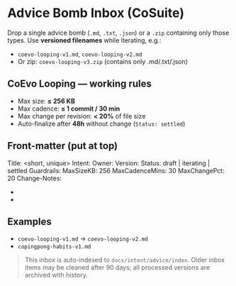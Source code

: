 # Advice Bomb Inbox (CoSuite)

Drop a single advice bomb (`.md`, `.txt`, `.json`) or a `.zip` containing only those types.
Use **versioned filenames** while iterating, e.g.:
- `coevo-looping-v1.md`, `coevo-looping-v2.md`
- Or zip: `coevo-looping-v3.zip` (contains only .md/.txt/.json)

## CoEvo Looping — working rules
- Max size: **≤ 256 KB**
- Max cadence: **≤ 1 commit / 30 min**
- Max change per revision: **< 20%** of file size
- Auto-finalize after **48h** without change (`Status: settled`)

## Front-matter (put at top)
Title: <short, unique>
Intent: <what should improve>
Owner: <session or handle>
Version: <YYYY-MM-DDThh-mm-ss>
Status: draft | iterating | settled
Guardrails:
  MaxSizeKB: 256
  MaxCadenceMins: 30
  MaxChangePct: 20
Change-Notes:
  - <one line>
  - <one line>

## Examples
- `coevo-looping-v1.md` → `coevo-looping-v2.md`
- `copingpong-habits-v1.md`

> This inbox is auto-indexed to `docs/intent/advice/index`. Older inbox items may be cleaned after 90 days;
> all processed versions are archived with history.
